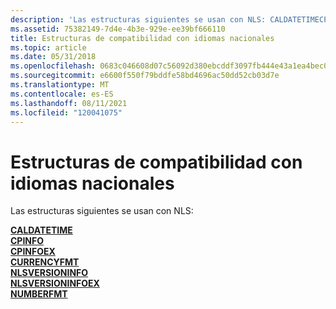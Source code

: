 ```yaml
---
description: 'Las estructuras siguientes se usan con NLS: CALDATETIMECPINFOCPINFOEXCURRENCYFMTNLSVERSIONINFONLSVERSIONINFOEXNUMBERFMT'
ms.assetid: 75382149-7d4e-4b3e-929e-ee39bf666110
title: Estructuras de compatibilidad con idiomas nacionales
ms.topic: article
ms.date: 05/31/2018
ms.openlocfilehash: 0683c046608d07c56092d380ebcddf3097fb444e43a1ea4bec03e07a1735c124
ms.sourcegitcommit: e6600f550f79bddfe58bd4696ac50dd52cb03d7e
ms.translationtype: MT
ms.contentlocale: es-ES
ms.lasthandoff: 08/11/2021
ms.locfileid: "120041075"
---
```

# <a name="national-language-support-structures"></a>Estructuras de compatibilidad con idiomas nacionales

Las estructuras siguientes se usan con NLS:

<dl>

[**CALDATETIME**](caldatetime.md)  
[**CPINFO**](/windows/desktop/api/Winnls/ns-winnls-cpinfo)  
[**CPINFOEX**](/windows/desktop/api/Winnls/ns-winnls-cpinfoexa)  
[**CURRENCYFMT**](/windows/desktop/api/Winnls/ns-winnls-currencyfmta)  
[**NLSVERSIONINFO**](/windows/win32/api/winnls/ns-winnls-nlsversioninfo-r1)  
[**NLSVERSIONINFOEX**](/windows/desktop/api/Winnls/ns-winnls-nlsversioninfoex)  
[**NUMBERFMT**](/windows/desktop/api/Winnls/ns-winnls-numberfmta)  
</dl>

 

 




